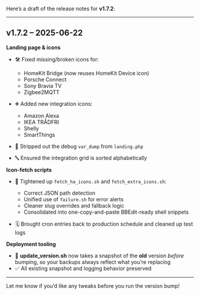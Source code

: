 Here’s a draft of the release notes for **v1.7.2**:

---

## v1.7.2 – 2025-06-22

**Landing page & icons**

* 🛠 Fixed missing/broken icons for:

  * HomeKit Bridge (now reuses HomeKit Device icon)
  * Porsche Connect
  * Sony Bravia TV
  * Zigbee2MQTT
* ➕ Added new integration icons:

  * Amazon Alexa
  * IKEA TRÅDFRI
  * Shelly
  * SmartThings
* 🚮 Stripped out the debug `var_dump` from `landing.php`
* 🔤 Ensured the integration grid is sorted alphabetically

**Icon-fetch scripts**

* 🐛 Tightened up `fetch_ha_icons.sh` and `fetch_extra_icons.sh`:

  * Correct JSON path detection
  * Unified use of `failure.sh` for error alerts
  * Cleaner slug overrides and fallback logic
  * Consolidated into one-copy-and-paste BBEdit-ready shell snippets
* 🗓 Brought cron entries back to production schedule and cleaned up test logs

**Deployment tooling**

* 🔄 **update\_version.sh** now takes a snapshot of the **old** version *before* bumping, so your backups always reflect what you’re replacing
* ✅ All existing snapshot and logging behavior preserved

---

Let me know if you’d like any tweaks before you run the version bump!
